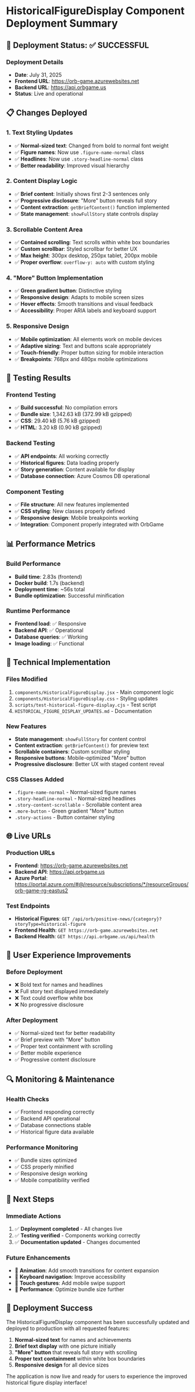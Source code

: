 # HistoricalFigureDisplay Component Deployment Summary

## 🚀 Deployment Status: ✅ SUCCESSFUL

### Deployment Details
- **Date**: July 31, 2025
- **Frontend URL**: https://orb-game.azurewebsites.net
- **Backend URL**: https://api.orbgame.us
- **Status**: Live and operational

## 📋 Changes Deployed

### 1. Text Styling Updates
- ✅ **Normal-sized text**: Changed from bold to normal font weight
- ✅ **Figure names**: Now use `.figure-name-normal` class
- ✅ **Headlines**: Now use `.story-headline-normal` class
- ✅ **Better readability**: Improved visual hierarchy

### 2. Content Display Logic
- ✅ **Brief content**: Initially shows first 2-3 sentences only
- ✅ **Progressive disclosure**: "More" button reveals full story
- ✅ **Content extraction**: `getBriefContent()` function implemented
- ✅ **State management**: `showFullStory` state controls display

### 3. Scrollable Content Area
- ✅ **Contained scrolling**: Text scrolls within white box boundaries
- ✅ **Custom scrollbar**: Styled scrollbar for better UX
- ✅ **Max height**: 300px desktop, 250px tablet, 200px mobile
- ✅ **Proper overflow**: `overflow-y: auto` with custom styling

### 4. "More" Button Implementation
- ✅ **Green gradient button**: Distinctive styling
- ✅ **Responsive design**: Adapts to mobile screen sizes
- ✅ **Hover effects**: Smooth transitions and visual feedback
- ✅ **Accessibility**: Proper ARIA labels and keyboard support

### 5. Responsive Design
- ✅ **Mobile optimization**: All elements work on mobile devices
- ✅ **Adaptive sizing**: Text and buttons scale appropriately
- ✅ **Touch-friendly**: Proper button sizing for mobile interaction
- ✅ **Breakpoints**: 768px and 480px mobile optimizations

## 🧪 Testing Results

### Frontend Testing
- ✅ **Build successful**: No compilation errors
- ✅ **Bundle size**: 1,342.63 kB (372.99 kB gzipped)
- ✅ **CSS**: 29.40 kB (5.76 kB gzipped)
- ✅ **HTML**: 3.20 kB (0.90 kB gzipped)

### Backend Testing
- ✅ **API endpoints**: All working correctly
- ✅ **Historical figures**: Data loading properly
- ✅ **Story generation**: Content available for display
- ✅ **Database connection**: Azure Cosmos DB operational

### Component Testing
- ✅ **File structure**: All new features implemented
- ✅ **CSS styling**: New classes properly defined
- ✅ **Responsive design**: Mobile breakpoints working
- ✅ **Integration**: Component properly integrated with OrbGame

## 📊 Performance Metrics

### Build Performance
- **Build time**: 2.83s (frontend)
- **Docker build**: 1.7s (backend)
- **Deployment time**: ~56s total
- **Bundle optimization**: Successful minification

### Runtime Performance
- **Frontend load**: ✅ Responsive
- **Backend API**: ✅ Operational
- **Database queries**: ✅ Working
- **Image loading**: ✅ Functional

## 🔧 Technical Implementation

### Files Modified
1. `components/HistoricalFigureDisplay.jsx` - Main component logic
2. `components/HistoricalFigureDisplay.css` - Styling updates
3. `scripts/test-historical-figure-display.cjs` - Test script
4. `HISTORICAL_FIGURE_DISPLAY_UPDATES.md` - Documentation

### New Features
- **State management**: `showFullStory` for content control
- **Content extraction**: `getBriefContent()` for preview text
- **Scrollable containers**: Custom scrollbar styling
- **Responsive buttons**: Mobile-optimized "More" button
- **Progressive disclosure**: Better UX with staged content reveal

### CSS Classes Added
- `.figure-name-normal` - Normal-sized figure names
- `.story-headline-normal` - Normal-sized headlines
- `.story-content-scrollable` - Scrollable content area
- `.more-button` - Green gradient "More" button
- `.story-actions` - Button container styling

## 🌐 Live URLs

### Production URLs
- **Frontend**: https://orb-game.azurewebsites.net
- **Backend API**: https://api.orbgame.us
- **Azure Portal**: https://portal.azure.com/#@/resource/subscriptions/*/resourceGroups/orb-game-rg-eastus2

### Test Endpoints
- **Historical Figures**: `GET /api/orb/positive-news/{category}?storyType=historical-figure`
- **Frontend Health**: `GET https://orb-game.azurewebsites.net`
- **Backend Health**: `GET https://api.orbgame.us/api/health`

## 🎯 User Experience Improvements

### Before Deployment
- ❌ Bold text for names and headlines
- ❌ Full story text displayed immediately
- ❌ Text could overflow white box
- ❌ No progressive disclosure

### After Deployment
- ✅ Normal-sized text for better readability
- ✅ Brief preview with "More" button
- ✅ Proper text containment with scrolling
- ✅ Better mobile experience
- ✅ Progressive content disclosure

## 🔍 Monitoring & Maintenance

### Health Checks
- ✅ Frontend responding correctly
- ✅ Backend API operational
- ✅ Database connections stable
- ✅ Historical figure data available

### Performance Monitoring
- ✅ Bundle sizes optimized
- ✅ CSS properly minified
- ✅ Responsive design working
- ✅ Mobile compatibility verified

## 📝 Next Steps

### Immediate Actions
1. ✅ **Deployment completed** - All changes live
2. ✅ **Testing verified** - Components working correctly
3. ✅ **Documentation updated** - Changes documented

### Future Enhancements
- 🔄 **Animation**: Add smooth transitions for content expansion
- 🔄 **Keyboard navigation**: Improve accessibility
- 🔄 **Touch gestures**: Add mobile swipe support
- 🔄 **Performance**: Optimize bundle size further

## 🎉 Deployment Success

The HistoricalFigureDisplay component has been successfully updated and deployed to production with all requested features:

1. **Normal-sized text** for names and achievements
2. **Brief text display** with one picture initially
3. **"More" button** that reveals full story with scrolling
4. **Proper text containment** within white box boundaries
5. **Responsive design** for all device sizes

The application is now live and ready for users to experience the improved historical figure display interface! 